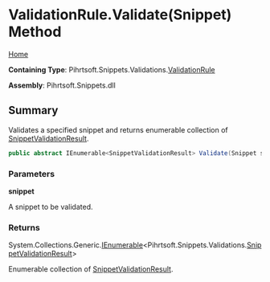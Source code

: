 <a name="_top"></a>

# ValidationRule\.Validate\(Snippet\) Method

[Home](../../../../../README.md#_top)

**Containing Type**: Pihrtsoft\.Snippets\.Validations\.[ValidationRule](../README.md#_top)

**Assembly**: Pihrtsoft\.Snippets\.dll

## Summary

Validates a specified snippet and returns enumerable collection of [SnippetValidationResult](../../SnippetValidationResult/README.md#_top)\.

```csharp
public abstract IEnumerable<SnippetValidationResult> Validate(Snippet snippet)
```

### Parameters

**snippet**

A snippet to be validated\.

### Returns

System\.Collections\.Generic\.[IEnumerable](https://docs.microsoft.com/en-us/dotnet/api/system.collections.generic.ienumerable-1)\<Pihrtsoft\.Snippets\.Validations\.[SnippetValidationResult](../../SnippetValidationResult/README.md#_top)>

Enumerable collection of [SnippetValidationResult](../../SnippetValidationResult/README.md#_top)\.